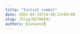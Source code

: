 ```yaml
---
title: "Initial commit"
date: 2025-04-19T14:58:13+09:00
slug: /blog/027609d/
authors: [sunwood]
---
```




